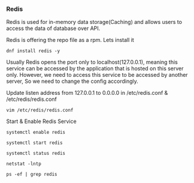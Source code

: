 ### Redis
Redis is used for in-memory data storage(Caching) and allows users to access the data of database over API.

Redis is offering the repo file as a rpm. Lets install it

```
dnf install redis -y
```


Usually Redis opens the port only to localhost(127.0.0.1), meaning this service can be accessed by the application that is hosted on this server only. However, we need to access this service to be accessed by another server, So we need to change the config accordingly.

Update listen address from 127.0.0.1 to 0.0.0.0 in /etc/redis.conf & /etc/redis/redis.conf

```
vim /etc/redis/redis.conf
```

Start & Enable Redis Service

```
systemctl enable redis
```

```
systemctl start redis
```

```
systemctl status redis
```

```
netstat -lntp
```

```
ps -ef | grep redis
```